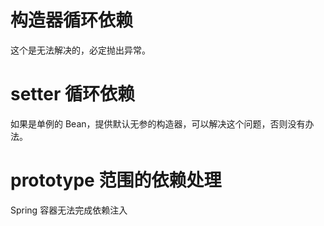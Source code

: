 # 构造器循环依赖

这个是无法解决的，必定抛出异常。

# setter 循环依赖

如果是单例的 Bean，提供默认无参的构造器，可以解决这个问题，否则没有办法。

# prototype 范围的依赖处理

Spring 容器无法完成依赖注入